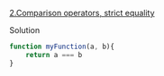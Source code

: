 [2.Comparison operators, strict equality](https://www.jschallenger.com/javascript-practice/javascript-fundamentals/comparison-strict-equality)

Solution

```js
function myFunction(a, b){
    return a === b
}
``` 